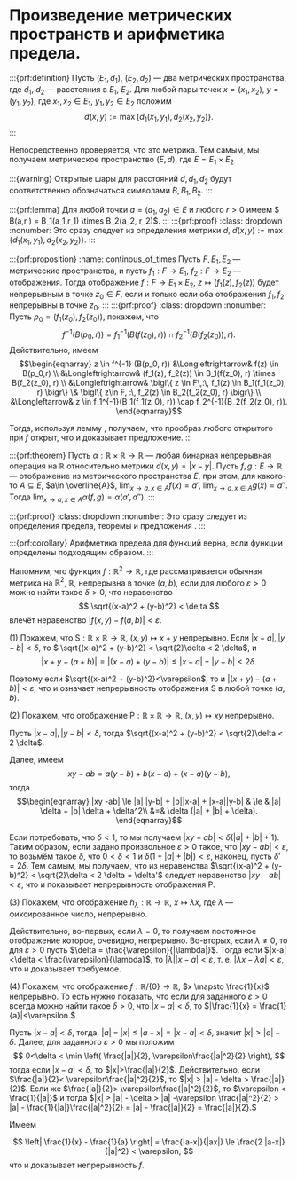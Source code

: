 # Произведение метрических пространств и арифметика предела.

:::{prf:definition}
Пусть $(E_1,d_1)$, $(E_2,d_2)$ — два метрических пространства, где $d_1$, $d_2$ — расстояния в $E_1,$ $E_2$. Для любой пары точек $x = (x_1,x_2)$, $y = (y_1,y_2)$, где $x_1, x_2 \in E_1$, $y_1,y_2 \in E_2$ положим
$$
d(x,y):= \max \{ d_1(x_1,y_1), d_2(x_2,y_2)\}.
$$
:::

Непосредственно проверяется, что это метрика. Тем самым, мы получаем метрическое пространство $(E, d)$, где $E = E_1 \times E_2$

:::{warning}
Открытые шары для расстояний $d,d_1,d_2$ будут соответственно обозначаться символами $B,B_1,B_2.$
:::

:::{prf:lemma}
Для любой точки $a = (a_1,a_2) \in E$ и любого $r >0$ имеем $ B(a,r )  = B_1(a_1,r_1) \times B_2(a_2, r_2)$.
:::
:::{prf:proof}
:class: dropdown
:nonumber:
Это сразу следует из определения метрики $d$, $d(x,y):= \max \{ d_1(x_1,y_1), d_2(x_2,y_2)\}.$
:::

:::{prf:proposition}
:name: continous_of_times
Пусть $F,E_1,E_2$ — метрические пространства, и пусть $f_1:F \to E_1$, $f_2:F \to E_2$ — отображения. Тогда отображение $f:F \to E_1 \times E_2$, $z \mapsto (f_1(z), f_2(z))$ будет непрерывным в точке $z_0 \in F$, если и только если оба отображения $f_1,f_2$ непрерывны в точке $z_0.$
:::
:::{prf:proof}
:class: dropdown
:nonumber:
Пусть $p_0 = (f_1(z_0), f_2(z_0))$, покажем, что 
$$
f^{-1} (B(p_0, r)) = f_1^{-1}(B(f(z_0) , r)) \cap f_2^{-1}( B(f_2(z_0)), r ).
$$
Действительно, имеем
$$\begin{eqnarray}
z \in f^{-1} (B(p_0, r)) &\Longleftrightarrow&  f(z) \in B(p_0,r) \\
&\Longleftrightarrow& (f_1(z), f_2(z)) \in B_1(f(z_0), r) \times B(f_2(z_0), r) \\
&\Longleftrightarrow& \bigl\{ z \in F\,:\, f_1(z) \in B_1(f_1(z_0), r) \bigr\}  \& \bigl\{ z\in F, :\, f_2(z) \in B_2(f_2(z_0), r) \bigr\} \\
&\Longleftarrow& z \in f_1^{-1}(B_1(f_1(z_0), r)) \cap f_2^{-1}(B_2(f_2(z_0), r)).
\end{eqnarray}$$

Тогда, используя лемму [](#union_and_cap_of_open), получаем, что прообраз любого открытого при $f$ открыт, что и доказывает предложение.
:::

:::{prf:theorem}
Пусть $\alpha: \mathbb{R} \times \mathbb{R} \to \mathbb{R}$ — любая бинарная непрерывная операция на $\mathbb{R}$ относительно метрики $d(x,y) = |x-y|$. Пусть $f,g:E \to \mathbb{R}$ — отображение из метрического пространства $E$, при этом, для какого-то $A \subseteq E$, $a\in \overline{A}$, $\lim_{x\to a, x \in A}f(x) = a'$, $\lim_{x\to a, x \in A}g(x) = a''$. Тогда $\lim_{x\to a, x \in A}\alpha(f,g) = \alpha(a',a'').$
:::

:::{prf:proof}
:class: dropdown
:nonumber:
Это сразу следует из определения предела, теоремы [](#comp_of_continous) и предложения [](#continous_of_times).
:::


:::{prf:corollary}
Арифметика предела для функций верна, если функции определены подходящим образом.
:::

Напомним, что функция $f:\mathbb{R}^2 \to \mathbb{R}$, где рассматривается обычная метрика на $\mathbb{R}^2$, $\mathbb{R}$, непрерывна в точке $(a,b)$, если для любого $\varepsilon >0$ можно найти такое $\delta >0$, что неравенство 
$$
\sqrt{(x-a)^2 + (y-b)^2} < \delta
$$
влечёт неравенство $|f(x,y) - f(a,b)|< \varepsilon$. 

(1) Покажем, что $\mathsf{S}:\mathbb{R} \times \mathbb{R} \to \mathbb{R}$, $(x,y) \mapsto x+y$  непрерывно. Если $|x-a|, |y-b| <\delta$, то $ \sqrt{(x-a)^2 + (y-b)^2} < \sqrt{2}\delta < 2 \delta$, и 
$$
|x+y - (a+b)| = |(x-a) + (y-b)| \le |x-a| + |y-b| < 2 \delta.
$$

Поэтому если $\sqrt{(x-a)^2 + (y-b)^2}<\varepsilon$, то и $|(x+y) - (a+b)|< \varepsilon$, что и означает непрерывность отображения $\mathsf{S}$ в любой точке $(a,b).$

(2) Покажем, что отображение $\mathsf{P}: \mathbb{R} \times \mathbb{R} \to \mathbb{R}$, $(x,y) \mapsto xy$ непрерывно. 

Пусть $|x-a|, |y-b| < \delta$, тогда  $\sqrt{(x-a)^2 + (y-b)^2} < \sqrt{2}\delta < 2 \delta$.

Далее, имеем
$$
xy -ab =a (y-b) + b(x-a) + (x-a)(y-b),
$$
тогда
$$\begin{eqnarray}
|xy -ab| \le |a| |y-b| + |b||x-a| + |x-a||y-b|  & \le &   |a| \delta + |b| \delta + \delta^2\\
&=& \delta (|a| + |b| + \delta).
\end{eqnarray}$$

Если потребовать, что $\delta <1$, то мы получаем $|xy-ab| < \delta (|a| + |b|+1).$ Таким образом, если задано произвольное $\varepsilon >0$ такое, что $|xy -ab| < \varepsilon$, то возьмём такое $\delta$, что $0 < \delta <1$ и $\delta(1 + |a| + |b|)<\varepsilon$, наконец, пусть $\delta' = 2{\delta}$. Тем самым, мы получаем, что из неравенства $\sqrt{(x-a)^2 + (y-b)^2} < \sqrt{2}\delta < 2 \delta = \delta'$ следует неравенство $|xy - ab| < \varepsilon$, что и показывает непрерывность отображения $\mathsf{P}.$

(3) Покажем, что отображение $h_\lambda: \mathbb{R} \to \mathbb{R}$, $x \mapsto \lambda x$, где $\lambda$ — фиксированное число, непрерывно. 

Действительно, во-первых, если $\lambda  =0$, то получаем постоянное отображение которое, очевидно, непрерывно. Во-вторых, если $\lambda \ne 0$, то для $\varepsilon >0$ пусть $\delta = \frac{\varepsilon}{|\lambda|}$. Тогда если $|x-a|<\delta < \frac{\varepsilon}{\lambda}$, то $|\lambda||x-a| < \varepsilon$, т. е. $|\lambda x - \lambda a| < \varepsilon$, что и доказывает требуемое.

(4) Покажем, что отображение $f:\mathbb{R}/\{0\} \to \mathbb{R}$, $x \mapsto \frac{1}{x}$ непрерывно. То есть нужно показать, что если для заданного $\varepsilon>0$ всегда можно найти такое $\delta>0$, что $|x-a|<\delta$, то $|\frac{1}{x} = \frac{1}{a}|<\varepsilon.$

Пусть $|x-a|<\delta$, тогда, $|a| - |x| \le |a-x| = |x-a| < \delta$, значит $|x|>|a| -\delta$. Далее, для заданного $\varepsilon>0$ мы положим 
$$
0<\delta < \min \left( \frac{|a|}{2}, \varepsilon\frac{|a|^2}{2} \right),
$$
тогда если $|x-a|< \delta$, то $|x|>\frac{|a|}{2}$. Действительно, если $\frac{|a|}{2}< \varepsilon\frac{|a|^2}{2}$, то $|x| > |a| - \delta > \frac{|a|}{2}$. Если же $\frac{|a|}{2}> \varepsilon\frac{|a|^2}{2}$, то $\varepsilon < \frac{1}{|a|}$ и тогда $|x|  > |a| - \delta > |a| -\varepsilon \frac{|a|^2}{2} > |a| -  \frac{1}{|a|}\frac{|a|^2}{2} = |a| - \frac{|a|}{2} = \frac{|a|}{2}.$

Имеем

$$
\left| \frac{1}{x} - \frac{1}{a} \right| = \frac{|a-x|}{|ax|} \le \frac{2 |a-x|}{|a|^2} < \varepsilon,
$$
что и доказывает непрерывность $f$.